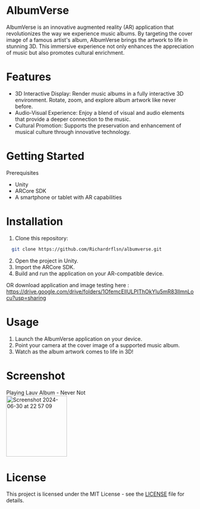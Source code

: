 # AlbumVerse

AlbumVerse is an innovative augmented reality (AR) application that revolutionizes the way we experience music albums. 
By targeting the cover image of a famous artist's album, AlbumVerse brings the artwork to life in stunning 3D. 
This immersive experience not only enhances the appreciation of music but also promotes cultural enrichment.

# Features

- 3D Interactive Display: Render music albums in a fully interactive 3D environment. Rotate, zoom, and explore album artwork like never before.
- Audio-Visual Experience: Enjoy a blend of visual and audio elements that provide a deeper connection to the music.
- Cultural Promotion: Supports the preservation and enhancement of musical culture through innovative technology.

# Getting Started

Prerequisites
- Unity
- ARCore SDK
- A smartphone or tablet with AR capabilities

# Installation

1. Clone this repository:
```bash
  git clone https://github.com/Richardrflsn/albumverse.git
```

2. Open the project in Unity.
3. Import the ARCore SDK.
4. Build and run the application on your AR-compatible device.

OR download application and image testing here : https://drive.google.com/drive/folders/1OfemcElIULPIThOkYlu5mR83llmnLocu?usp=sharing

# Usage

1. Launch the AlbumVerse application on your device.
2. Point your camera at the cover image of a supported music album.
3. Watch as the album artwork comes to life in 3D!

# Screenshot
Playing Lauv Album - Never Not <br>
<img width="162" alt="Screenshot 2024-06-30 at 22 57 09" src="https://github.com/Richardrflsn/AlbumVerse/assets/105922097/5592affc-c5ba-47df-96d1-c79a49b55282">


# License

This project is licensed under the MIT License - see the [LICENSE](LICENSE) file for details.
